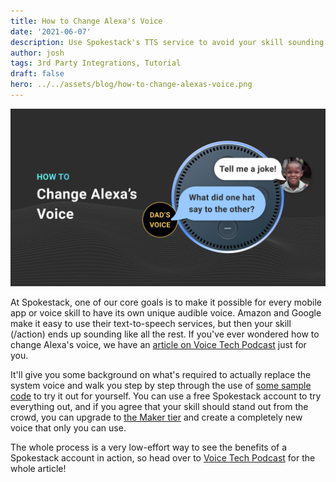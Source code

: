 ```yaml
---
title: How to Change Alexa's Voice
date: '2021-06-07'
description: Use Spokestack's TTS service to avoid your skill sounding like all the others.
author: josh
tags: 3rd Party Integrations, Tutorial
draft: false
hero: ../../assets/blog/how-to-change-alexas-voice.png
---
```


![How to Change Alexa's Voice](../../assets/blog/how-to-change-alexas-voice.png)

At Spokestack, one of our core goals is to make it possible for every mobile app or voice skill to have its own unique audible voice. Amazon and Google make it easy to use their text-to-speech services, but then your skill (/action) ends up sounding like all the rest. If you've ever wondered how to change Alexa's voice, we have an [article on Voice Tech Podcast](https://voicetechpodcast.com/articles/development/how-to-change-alexas-voice/) just for you.

It'll give you some background on what's required to actually replace the system voice and walk you step by step through the use of [some sample code](https://github.com/spokestack/alexa-custom-tts) to try it out for yourself. You can use a free Spokestack account to try everything out, and if you agree that your skill should stand out from the crowd, you can upgrade to [the Maker tier](/pricing#maker) and create a completely new voice that only you can use.

The whole process is a very low-effort way to see the benefits of a Spokestack account in action, so head over to [Voice Tech Podcast](https://voicetechpodcast.com/articles/development/how-to-change-alexas-voice/) for the whole article!
